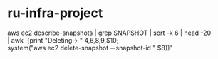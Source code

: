 # ru-infra-project
aws ec2 describe-snapshots | grep SNAPSHOT | sort -k 6 | head -20 \
    | awk '{print "Deleting-> " $4,$6,$8,$9,$10; \
      system("aws ec2 delete-snapshot --snapshot-id " $8)}'

